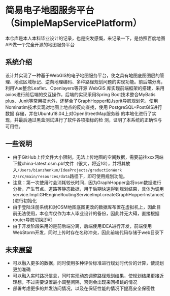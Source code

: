 # 简易电子地图服务平台（SimpleMapServicePlatform）

本仓库是本人本科毕业设计的记录，也是突发感慨，来记录一下，是仿照百度地图API做一个完全开源的地图服务平台

## 系统介绍

设计并实现了一种基于WebGIS的电子地图服务平台，使之具有地图底图图层的管理、地点区域标记、逆向地理编码、多种路径规划问题的实现功能。前后端分离，利用Vue整合Leaflet、Openlayers等开源 WebGIS 库实现前端框架的搭建，采用axios进行前后端的交互操作，后端的实现采用Spring Boot技术整合MyBatis plus、Junit等常用技术外，还整合了GraphHopper和Jsprit导航规划包，使用Nominatim技术实现对地图上地点的反向查找，使用 PostgreSQL+PostGIS进行数据 存储，并在Ubuntu18.04上对OpenStreetMap服务器 的本地化进行了实现，并最后通过黑盒测试进行了软件各项指标的检 测，证明了本系统的正确性与可用性。

## 一些说明

- 由于GitHub上传文件大小限制，无法上传地图的空间数据，需要前往xxx网站下载china-latest.osm.pbf文件（很大，将近1G），并将其放入`/Users/bianzhenkun/IdeaProjects/graductionWork 2/src/main/resources/data`路径下，即可使用规划功能。
- 注意：第一次使用时会消耗较长时间，因为GraphHopper会将osm数据进行分析，产生节点、道路等静态数据，用于后期快速得到规划结果，具体为调用service.Impl.GHEngineRoutingServiceImpl.createGraphHopperInstance()进行初始化
- 由于登陆注册系统和对OSM地图底图更改的数据库布置在虚拟机上，因此目前无法使用，本仓库仅作为本人毕业设计的备份，因此并无大碍，直接根据router导航切换即可
- 由于开发阶段采用的是前后端分离，后端使用IDEA进行开发，前端使用WebStorm开发，同时上传时存在名称冲突，因此前端代码存储于web目录下

## 未来展望
- 可以融入更多的数据，同时使用多种评价标准进行规划时代价的计算，使规划更加准确
- 可以融入实时路况信息，同时实现动态调整路径规划结果，使规划结果更接近理想，不过需要设置最小调整间隔，否则会出现来回横跳的情况
- 部署考虑更多的并发访问情况，以及在保证性能的情况下提高安全保密性
